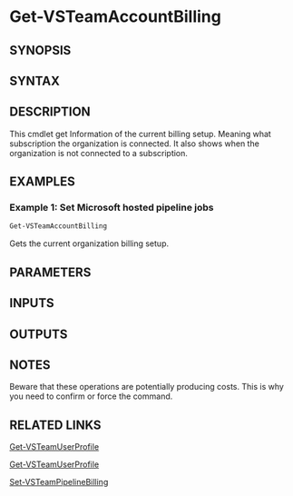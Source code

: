 <!-- #include "./common/header.md" -->

# Get-VSTeamAccountBilling

## SYNOPSIS

<!-- #include "./synopsis/Set-VSTeamAccountBilling.md" -->

## SYNTAX

## DESCRIPTION

<!-- #include "./synopsis/Set-VSTeamAccountBilling.md" --> This cmdlet get Information of the current billing setup. Meaning what subscription the organization is connected. It also shows when the organization is not connected to a subscription.

## EXAMPLES

### Example 1: Set Microsoft hosted pipeline jobs

```powershell
Get-VSTeamAccountBilling
```

Gets the current organization billing setup.

## PARAMETERS

## INPUTS

## OUTPUTS

## NOTES

Beware that these operations are potentially producing costs. This is why you need to confirm or force the command.

<!-- #include "./common/prerequisites.md" -->

## RELATED LINKS

<!-- #include "./common/related.md" -->

[Get-VSTeamUserProfile](Get-VSTeamUserProfile.md)

[Get-VSTeamUserProfile](Get-VSTeamAccounts.md)

[Set-VSTeamPipelineBilling](Set-VSTeamPipelineBilling.md)
